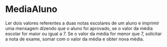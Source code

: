 # MediaAluno
Ler dois valores referentes a duas notas escolares de um aluno e imprimir uma mensagem dizendo que o aluno foi aprovado, se o valor da média escolar for maior ou igual a 7. Se o valor da média for menor que 7, solicitar a nota de exame, somar com o valor da média e obter nova média.
